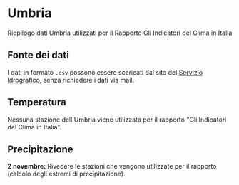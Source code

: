 # Umbria

Riepilogo dati Umbria utilizzati per il Rapporto Gli Indicatori del Clima in Italia

## Fonte dei dati

I dati in formato `.csv` possono essere scaricati dal sito del [Servizio Idrografico](https://www.regione.umbria.it/ambiente/servizio-idrografico), senza richiedere i dati via mail.

## Temperatura

Nessuna stazione dell'Umbria viene utilizzata per il rapporto "Gli Indicatori del Clima in Italia".

## Precipitazione

**2 novembre:** Rivedere le stazioni che vengono utilizzate per il rapporto (calcolo degli estremi di precipitazione).

